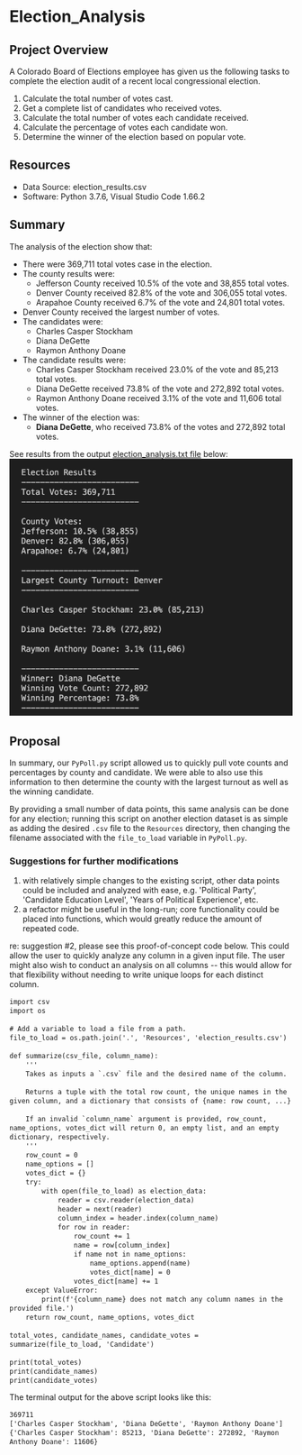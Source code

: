 # Election_Analysis

## Project Overview

A Colorado Board of Elections employee has given us the following tasks to complete the election audit of a recent local congressional election. 

1. Calculate the total number of votes cast. 
2. Get a complete list of candidates who received votes. 
3. Calculate the total number of votes each candidate received. 
4. Calculate the percentage of votes each candidate won. 
5. Determine the winner of the election based on popular vote. 


## Resources 

* Data Source: election_results.csv
* Software: Python 3.7.6, Visual Studio Code 1.66.2


## Summary

The analysis of the election show that:
* There were 369,711 total votes case in the election. 
* The county results were:
    * Jefferson County received 10.5% of the vote and 38,855 total votes.
    * Denver County received 82.8% of the vote and 306,055 total votes.
    * Arapahoe County received 6.7% of the vote and 24,801 total votes.
* Denver County received the largest number of votes. 
* The candidates were: 
    * Charles Casper Stockham
    * Diana DeGette
    * Raymon Anthony Doane
* The candidate results were: 
    * Charles Casper Stockham received 23.0% of the vote and 85,213 total votes.
    * Diana DeGette received 73.8% of the vote and 272,892 total votes.
    * Raymon Anthony Doane received 3.1% of the vote and 11,606 total votes.
* The winner of the election was:
    * **Diana DeGette**, who received 73.8% of the votes and 272,892 total votes. 


See results from the output [election_analysis.txt file](analysis/election_analysis.txt) below:
![election_analysis](analysis/election_analysis.png)

## Proposal

In summary, our `PyPoll.py` script allowed us to quickly pull vote counts and percentages by county and candidate. We were able to also use this information to then determine the county with the largest turnout as well as the winning candidate. 

By providing a small number of data points, this same analysis can be done for any election; running this script on another election dataset is as simple as adding the desired `.csv` file to the `Resources` directory, then changing the filename associated with the `file_to_load` variable in `PyPoll.py`. 

### Suggestions for further modifications
1. with relatively simple changes to the existing script, other data points could be included and analyzed with ease, e.g. 'Political Party', 'Candidate Education Level', 'Years of Political Experience', etc. 
2. a refactor might be useful in the long-run; core functionality could be placed into functions, which would greatly reduce the amount of repeated code.

re: suggestion #2, please see this proof-of-concept code below. This could allow the user to quickly analyze any column in a given input file. The user might also wish to conduct an analysis on all columns -- this would allow for that flexibility without needing to write unique loops for each distinct column.

```
import csv
import os

# Add a variable to load a file from a path.
file_to_load = os.path.join('.', 'Resources', 'election_results.csv')

def summarize(csv_file, column_name):
    '''
    Takes as inputs a `.csv` file and the desired name of the column.

    Returns a tuple with the total row count, the unique names in the given column, and a dictionary that consists of {name: row count, ...}

    If an invalid `column_name` argument is provided, row_count, name_options, votes_dict will return 0, an empty list, and an empty dictionary, respectively. 
    '''
    row_count = 0
    name_options = []
    votes_dict = {}
    try: 
        with open(file_to_load) as election_data:
            reader = csv.reader(election_data)
            header = next(reader)
            column_index = header.index(column_name)
            for row in reader:
                row_count += 1
                name = row[column_index]
                if name not in name_options:
                    name_options.append(name)
                    votes_dict[name] = 0
                votes_dict[name] += 1
    except ValueError:
        print(f'{column_name} does not match any column names in the provided file.')
    return row_count, name_options, votes_dict

total_votes, candidate_names, candidate_votes = summarize(file_to_load, 'Candidate') 

print(total_votes) 
print(candidate_names)
print(candidate_votes)
```

The terminal output for the above script looks like this: 
```
369711
['Charles Casper Stockham', 'Diana DeGette', 'Raymon Anthony Doane']
{'Charles Casper Stockham': 85213, 'Diana DeGette': 272892, 'Raymon Anthony Doane': 11606}
```

